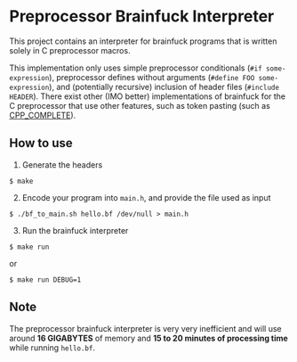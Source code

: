 # Preprocessor Brainfuck Interpreter

This project contains an interpreter for brainfuck programs that is written
solely in C preprocessor macros.

This implementation only uses simple preprocessor conditionals (`#if some-expression`), preprocessor defines without arguments (`#define FOO some-expression`), and (potentially recursive) inclusion of header files (`#include HEADER`). There exist other (IMO better) implementations of brainfuck for the C preprocessor that use other features, such as token pasting (such as [CPP_COMPLETE](https://github.com/orangeduck/CPP_COMPLETE)).

## How to use

1. Generate the headers

```
$ make
```

2. Encode your program into `main.h`, and provide the file used as input

```
$ ./bf_to_main.sh hello.bf /dev/null > main.h
```

3. Run the brainfuck interpreter

```
$ make run
```

or

```
$ make run DEBUG=1
```

## Note

The preprocessor brainfuck interpreter is very very inefficient and will use
around **16 GIGABYTES** of memory and **15 to 20 minutes of processing time**
while running `hello.bf`.
